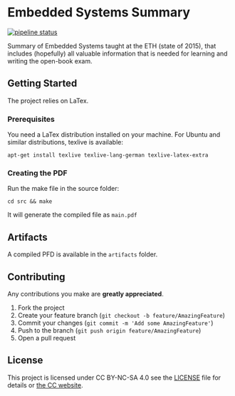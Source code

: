 # Embedded Systems Summary
[![pipeline status](https://gitlab.com/mfisherman/ess/badges/master/pipeline.svg)](https://gitlab.com/mfisherman/ess/commits/master)

Summary of Embedded Systems taught at the ETH (state of 2015), that includes (hopefully) all valuable information that is needed for learning and writing the open-book exam.


## Getting Started

The project relies on LaTex.


### Prerequisites

You need a LaTex distribution installed on your machine. For Ubuntu and similar distributions, texlive is available:

```
apt-get install texlive texlive-lang-german texlive-latex-extra
```


### Creating the PDF

Run the make file in the source folder:
```
cd src && make
```
It will generate the compiled file as `main.pdf`


## Artifacts

A compiled PFD is available in the `artifacts` folder.


## Contributing

Any contributions you make are **greatly appreciated**.

1. Fork the project
2. Create your feature branch (`git checkout -b feature/AmazingFeature`)
3. Commit your changes (`git commit -m 'Add some AmazingFeature'`)
4. Push to the branch (`git push origin feature/AmazingFeature`)
5. Open a pull request


## License

This project is licensed under CC BY-NC-SA 4.0 see the [LICENSE](LICENSE) file for details or [the CC website](https://creativecommons.org/licenses/by-nc-sa/4.0/).


